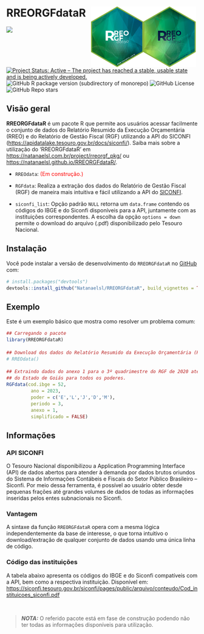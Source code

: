 
<!-- README.md is generated from README.Rmd. Please edit that file -->

# RREORGFdataR <a href="https://natanaelsl.com.br"><img src="man/figures/Logo_2.png" align="right" width="138" alt="RREORGFdataR_2 website" class="logo" style="margin-right: 5px;" /><img src="man/figures/logo.png" align="right" width="138" alt="RREORGFdataR_1 website" class="logo" /></a>

<!-- badges: start -->
<!-- [![CRAN/METACRAN Version](https://www.r-pkg.org/badges/version/geouy)](https://CRAN.R-project.org/package=geouy) -->
<!-- [![CRAN/METACRAN Total downloads](https://cranlogs.r-pkg.org/badges/grand-total/geouy?color=blue)](https://CRAN.R-project.org/package=geouy)  -->
<!-- [![CRAN/METACRAN downloads per month](https://cranlogs.r-pkg.org/badges/geouy?color=orange)](https://CRAN.R-project.org/package=geouy) -->
<!-- <br /> -->
<!-- [![AppVeyor build status](https://ci.appveyor.com/api/projects/status/github/RichDeto/geouy?branch=master&svg=true)](https://ci.appveyor.com/project/RichDeto/geouy) -->
<!-- [![R](https://github.com/Natanaelsl/NCAGEDdataR/actions/workflows/r.yml/badge.svg)](https://github.com/Natanaelsl/NCAGEDdataR/actions/workflows/r.yml) -->

[![](https://img.shields.io/badge/lifecycle-stable-brightgreen.svg)](https://lifecycle.r-lib.org/articles/stages.html#stable)
[![Project Status: Active – The project has reached a stable, usable
state and is being actively
developed.](https://www.repostatus.org/badges/latest/active.svg)](https://www.repostatus.org/#active)
![GitHub R package version (subdirectory of
monorepo)](https://img.shields.io/github/r-package/v/Natanaelsl/RREORGFdataR)
![GitHub
License](https://img.shields.io/github/license/Natanaelsl/RREORGFdataR)
![GitHub Repo
stars](https://img.shields.io/github/stars/Natanaelsl/pagedreport?color=orange)
<!-- badges: end -->

## Visão geral

**RREORGFdataR** é um pacote R que permite aos usuários acessar
facilmente o conjunto de dados do Relatório Resumido da Execução
Orçamentária (RREO) e do Relatório de Gestão Fiscal (RGF) utilizando a
API do SICONFI (<https://apidatalake.tesouro.gov.br/docs/siconfi/>).
Saiba mais sobre a utilização do ‘RREORGFdataR’ em
<https://natanaelsl.com.br/project/rreorgf_pkg/> ou
<https://natanaelsl.github.io/RREORGFdataR/>.

<!-- <img align="right" src="man/figures/Logo_1.png" alt="logo" width="180"><img align="right" src="man/figures/Logo_2.png" alt="logo" width="180"> -->

- `RREOdata`: <span style="color:red;">(Em construção.)</span>

- `RGFdata`: Realiza a extração dos dados do Relatório de Gestão Fiscal
  (RGF) de maneira mais intuitiva e fácil utilizando a API do
  [SICONFI](https://apidatalake.tesouro.gov.br/docs/siconfi/).

- `siconfi_list`: Opção padrão `NULL` retorna um `data.frame` contendo
  os códigos do IBGE e do Siconfi disponíveis para a API, juntamente com
  as instituições correspondentes. A escolha da opção `options = down`
  permite o download do arquivo (.pdf) disponibilizado pelo Tesouro
  Nacional.

<!-- <br /> -->

## Instalação

Você pode instalar a versão de desenvolvimento do `RREORGFdataR` no
[GitHub](https://github.com/) com:

``` r
# install.packages("devtools")
devtools::install_github("Natanaelsl/RREORGFdataR", build_vignettes = TRUE)
```

<!-- --- -->

## Exemplo

Este é um exemplo básico que mostra como resolver um problema comum:

``` r
## Carregando o pacote
library(RREORGFdataR)

## Download dos dados do Relatório Resumido da Execução Orçamentária (RREO).
# RREOdata()

## Extraindo dados do anexo 1 para o 3º quadrimestre do RGF de 2020 até 2023
## do Estado de Goiás para todos os poderes.
RGFdata(cod.ibge = 52,
         ano = 2023,
         poder = c('E','L','J','D','M'),
         periodo = 3,
         anexo = 1,
         simplificado = FALSE)
```

<!-- --- -->

## Informações

### API SICONFI

O Tesouro Nacional disponibilizou a Application Programming Interface
(API) de dados abertos para atender à demanda por dados brutos oriundos
do Sistema de Informações Contábeis e Fiscais do Setor Público
Brasileiro – Siconfi. Por meio dessa ferramenta, é possível ao usuário
obter desde pequenas frações até grandes volumes de dados de todas as
informações inseridas pelos entes subnacionais no Siconfi.

### Vantagem

A sintaxe da função `RREORGFdataR` opera com a mesma lógica
independentemente da base de interesse, o que torna intuitivo o
download/extração de qualquer conjunto de dados usando uma única linha
de código.

### Código das instituições

A tabela abaixo apresenta os códigos do IBGE e do Siconfi compatíveis
com a API, bem como a respectiva instituição. Disponível em:
<https://siconfi.tesouro.gov.br/siconfi/pages/public/arquivo/conteudo/Cod_instituicoes_siconfi.pdf>

<br />

> ***NOTA:*** O referido pacote está em fase de construção podendo não
> ter todas as informações disponíveis para utilização.
